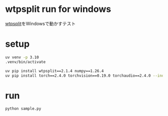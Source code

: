 # wtpsplit run for windows

[wtpsplit](https://github.com/segment-any-text/wtpsplit)をWindowsで動かすテスト

# setup

```bash
uv venv -p 3.10
.venv/bin/activate
```

```bash
uv pip install wtpsplit==2.1.4 numpy==1.26.4
uv pip install torch==2.4.0 torchvision==0.19.0 torchaudio==2.4.0 --index-url https://download.pytorch.org/whl/cu124
```

# run

```bash
python sample.py
```